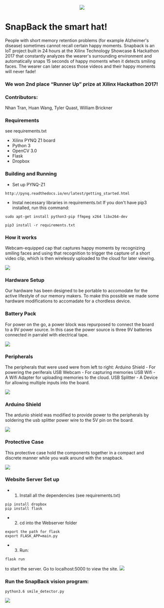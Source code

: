 <p align = "center">
    <img src="img/githubSnapBackCover.jpg" />
</p>

# SnapBack the smart hat!

People with short memory retention problems (for example Alzheimer's disease) sometimes cannot recall certain happy moments. Snapback is an IoT project built in 24 hours at the Xilinx Technology Showcase & Hackathon 2017 that constantly analyzes the wearer's surrounding environment and automatically snaps 15 seconds of happy moments when it detects smiling faces. The wearer can later access those videos and their happy moments will never fade!

### We won 2nd place “Runner Up” prize at Xilinx Hackathon 2017!

### Contributors: 
Nhan Tran, Huan Wang, Tyler Quast, William Brickner

### Requirements
see requirements.txt
* Xilinx PYNQ Z1 board
* Python 3
* OpenCV 3.0
* Flask
* Dropbox



### Building and Running
* Set up PYNQ-Z1
```
http://pynq.readthedocs.io/en/latest/getting_started.html
```
* Instal necessary libraries in requirements.txt
If you don't have pip3 installed, run this command:
```
sudo apt-get install python3-pip ffmpeg x264 libx264-dev
```

```
pip3 install -r requirements.txt
```

### How it works
Webcam-equipped cap that captures happy moments by recognizing smiling faces and using that recognition to trigger the capture of a short video clip, which is then wirelessly uploaded to the cloud for later viewing.

<img src="img/SnapBack.jpg" />

### Hardware Setup
Our hardware has been designed to be portable to accomodate for the active lifestyle of our memory makers. To make this possible we made some hardware modifications to accomadate for a chordless device.

### Battery Pack
For power on the go, a power block was repurposed to connect the board to a 9V power source. In this case the power source is three 9V batteries connected in parralel with electrical tape.

<img src="img/BatteryPack.jpg" />

### Peripherals
The peripherals that were used were from left to right: Arduino Shield - For powering the periferals USB Webcam - For capturing memories USB Wifi - A Wifi Adapter for uploading memories to the cloud. USB Splitter - A Device for allowing multiple inputs into the board.

<img src="img/Periferals.jpg" />


### Arduino Shield
The ardunio shield was modified to provide power to the peripherals by soldering the usb splitter power wire to the 5V pin on the board.

<img src ='img/ArduinoShield.jpg' />

### Protective Case
This protective case hold the components together in a compact and discrete manner while you walk around with the snapback.

<img src="img/ProtectiveCase.jpg" />

### Website Server Set up
* 1. Install all the dependencies (see requirements.txt)
```
pip install dropbox
pip install flask
```
* 2. cd into the Webserver folder
```
export the path for flask
export FLASK_APP=main.py
```
* 3. Run:
```
flask run
```
to start the server. Go to localhost:5000 to view the site.
<img src="img/website_demo.jpg" />

### Run the SnapBack vision program:
```
python3.6 smile_detector.py
```
<img src="img/smile_detected.png" />



